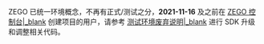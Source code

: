 <div class="mk-warning">

ZEGO 已统一环境概念，不再有正式/测试之分，**2021-11-16** 及之前在 [ZEGO 控制台\|_blank](https://console.zego.im) 创建项目的用户，请参考 [测试环境废弃说明\|_blank](#12997) 进行 SDK 升级和调整相关代码。
 
</div>




